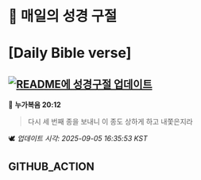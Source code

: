 # 🙏 매일의 성경 구절
# [Daily Bible verse]
## [![README에 성경구절 업데이트](https://github.com/DONGSUKA/first_test/actions/workflows/update-readme-bible.yml/badge.svg)](https://github.com/DONGSUKA/first_test/actions/workflows/update-readme-bible.yml)
<!-- START_BIBLE_VERSE -->
📖 **누가복음 20:12**
> 다시 세 번째 종을 보내니 이 종도 상하게 하고 내쫓은지라

🕊️ _업데이트 시각: 2025-09-05 16:35:53 KST_
  <!-- END_BIBLE_VERSE -->
## GITHUB_ACTION

